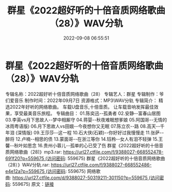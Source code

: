 ﻿---
title: 群星《2022超好听的十倍音质网络歌曲（28）》WAV分轨
date: 2022-09-08 06:55:51
categories: WAV车载音乐、镜像
tags: 华语中文
---
# 群星《2022超好听的十倍音质网络歌曲（28）》WAV分轨

专辑名称：2022超好听十倍音质网络歌曲（28）
专辑艺人：群星
专辑制作：爷们爱音乐
制作时间：2022年09月7日
资源格式：MP3\WAV分轨
专辑简介：
精选2022年好听的网络歌曲。
车载U盘音乐,十倍音质。
让车载音响发挥最佳效果，享受最美音乐旅程。
专辑曲目：
01.陈奕迅--孤勇者
02.安静--富春山居图
03.李英vs月下思故人--梦中相厮守
04.蒋婴--秋夜难眠想爹娘
05.阿国哥--无情的冰雨粤语版)
06.月下思故人vs田娥--今夜想你又无眠
07.陈立农--路
08.高天--千年泪 (深情版)
09.王莎莎--这一程
10.石大侠(石颖)--你好好过我慢慢走
11.张萨--醉将
12.卢喃--相思的债
13.蒙面哥--在浙江等你
14.钰柃--女人有泪不轻弹
15.王馨--秋叶如思念
16.贵州小蓉儿--孤单的心已受了伤
群星《2022超好听的十倍音质网络歌曲（28)》mp3.rar: https://url27.ctfile.com/f/9388027-668552478-691f20?p=559675 (访问密码:
559675)
群星《2022超好听的十倍音质网络歌曲（28）》WAV分轨.rar: https://url27.ctfile.com/f/9388027-668552486-e4e12a?p=559675 (访问密码:
559675)
网络歌曲: https://url27.ctfile.com/d/9388027-50319211-301150?p=559675 (访问密码:
559675)
原文：[链接](https://blog.sina.com.cn/s/blog_1647c7e7601030zb0.html)